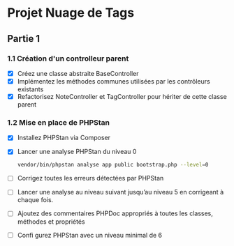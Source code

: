 # Projet Nuage de Tags

## Partie 1

### 1.1 Création d'un controlleur parent

- [x] Créez une classe abstraite BaseController
- [x] Implémentez les méthodes communes utilisées par les contrôleurs existants
- [x] Refactorisez NoteController et TagController pour hériter de cette classe parent

### 1.2 Mise en place de PHPStan

- [x] Installez PHPStan via Composer
- [x] Lancer une analyse PHPStan du niveau 0

  ```bash
  vendor/bin/phpstan analyse app public bootstrap.php --level=0
  ```

- [ ] Corrigez toutes les erreurs détectées par PHPStan
- [ ] Lancer une analyse au niveau suivant jusqu’au niveau 5 en corrigeant à chaque fois.
- [ ] Ajoutez des commentaires PHPDoc appropriés à toutes les classes, méthodes et propriétés
- [ ] Confi gurez PHPStan avec un niveau minimal de 6
